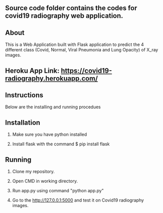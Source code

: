 ## Source code folder contains the codes for covid19 radiography web application.

## About

This is a Web Application built with Flask application to predict the 4 different class (Covid, Normal, Viral Pneumonia and Lung Opacity) of X_ray images.

## Heroku App Link: https://covid19-radiography.herokuapp.com/

## Instructions 

Below are the installing and running procedues

## Installation

1. Make sure you have python installed

2. Install flask with the command $ pip install flask

## Running

 1. Clone my repository.
   
 2. Open CMD in working directory.
   
 3. Run app.py using command "python app.py"
   
 4. Go to the http://127.0.0.1:5000 and test it on Covid19 radiography images.

